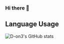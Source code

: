### Hi there 👋

<!--
**D-on3/D-on3** is a ✨ _special_ ✨ repository because its `README.md` (this file) appears on your GitHub profile.

Here are some ideas to get you started:

- 🔭 I’m currently working on ...
- 🌱 I’m currently learning ...
- 👯 I’m looking to collaborate on ...
- 🤔 I’m looking for help with ...
- 💬 Ask me about ...
- 📫 How to reach me: ...
- 😄 Pronouns: ...
- ⚡ Fun fact: ...
-->


## Language Usage

<!--START_SECTION:language_stats-->
![D-on3's GitHub stats](https://github-readme-stats.vercel.app/api?username=D-on3&show_icons=true&theme=radical)

<!--END_SECTION:language_stats-->
